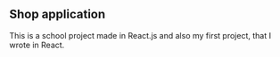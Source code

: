 
## Shop application

This is a school project made in React.js and also my first
project, that I wrote in React.
